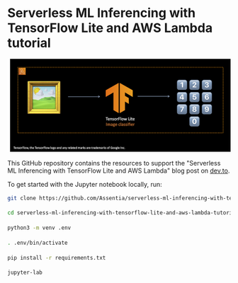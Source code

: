# Serverless ML Inferencing with TensorFlow Lite and AWS Lambda tutorial

![header](images/header.png)

This GitHub repository contains the resources to support the "Serverless ML Inferencing with TensorFlow Lite and AWS Lambda" blog post on [dev.to](dev.to).

To get started with the Jupyter notebook locally, run:

```bash
git clone https://github.com/Assentia/serverless-ml-inferencing-with-tensorflow-lite-and-aws-lambda-tutorial.git

cd serverless-ml-inferencing-with-tensorflow-lite-and-aws-lambda-tutorial

python3 -m venv .env

. .env/bin/activate

pip install -r requirements.txt

jupyter-lab
```
